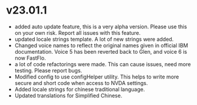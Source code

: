 # v23.01.1

* added auto update feature, this is a very alpha version. Please use this on your own risk. Report all issues with this feature.
* updated locale strings template. A lot of new strings were added.
* Changed voice names to reflect the original names given in official IBM documentation. Voice 5 has been reverted back to Glen, and voice 6 is now FastFlo.
* a lot of code refactorings were made. This can cause issues, need more testing. Please report bugs.
* Modified config to use configHelper utility. This helps to write more secure and short code when access to NVDA settings.
* Added locale strings for chinese traditional language.
* Updated translations for Simplified Chinese.
